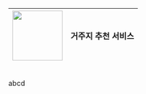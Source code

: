 <img src="https://github.com/user-attachments/assets/f521acdb-4507-4aee-8abd-ac88f80318bb" width="100" height="100"/> | 거주지 추천 서비스|
--- | --- |
<br>
abcd
